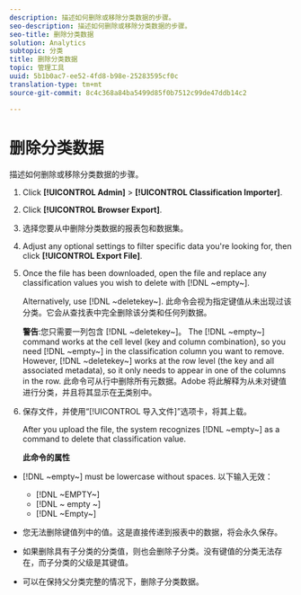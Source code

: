 ```yaml
---
description: 描述如何删除或移除分类数据的步骤。
seo-description: 描述如何删除或移除分类数据的步骤。
seo-title: 删除分类数据
solution: Analytics
subtopic: 分类
title: 删除分类数据
topic: 管理工具
uuid: 5b1b0ac7-ee52-4fd8-b98e-25283595cf0c
translation-type: tm+mt
source-git-commit: 8c4c368a84ba5499d85f0b7512c99de47ddb14c2

---
```



# 删除分类数据

描述如何删除或移除分类数据的步骤。

1. Click **[!UICONTROL Admin]** &gt; **[!UICONTROL Classification Importer]**.
1. Click **[!UICONTROL Browser Export]**.
1. 选择您要从中删除分类数据的报表包和数据集。
1. Adjust any optional settings to filter specific data you're looking for, then click **[!UICONTROL Export File]**.
1. Once the file has been downloaded, open the file and replace any classification values you wish to delete with [!DNL ~empty~].

   Alternatively, use [!DNL ~deletekey~]. 此命令会视为指定键值从未出现过该分类。它会从查找表中完全删除该分类和任何列数据。

   **警告**:您只需要一列包含 [!DNL ~deletekey~]。 The [!DNL ~empty~] command works at the cell level (key and column combination), so you need [!DNL ~empty~] in the classification column you want to remove. However, [!DNL ~deletekey~] works at the row level (the key and all associated metadata), so it only needs to appear in one of the columns in the row. 此命令可从行中删除所有元数据。Adobe 将此解释为从未对键值进行分类，并且将其显示在[无](/help/components/c-classifications2/c-classifications-importer/nonclassified-keys.md#concept_233E51DDF3084FF7B7EA89381C73C5FF)类别中。

1. 保存文件，并使用“[!UICONTROL 导入文件]”选项卡，将其上载。

   After you upload the file, the system recognizes [!DNL ~empty~] as a command to delete that classification value.

   **此命令的属性**

* [!DNL ~empty~] must be lowercase without spaces. 以下输入无效：

   * [!DNL ~EMPTY~]
   * [!DNL ~ empty ~]
   * [!DNL ~Empty~]

* 您无法删除键值列中的值。这是直接传递到报表中的数据，将会永久保存。
* 如果删除具有子分类的分类值，则也会删除子分类。没有键值的分类无法存在，而子分类的父级是其键值。
* 可以在保持父分类完整的情况下，删除子分类数据。

